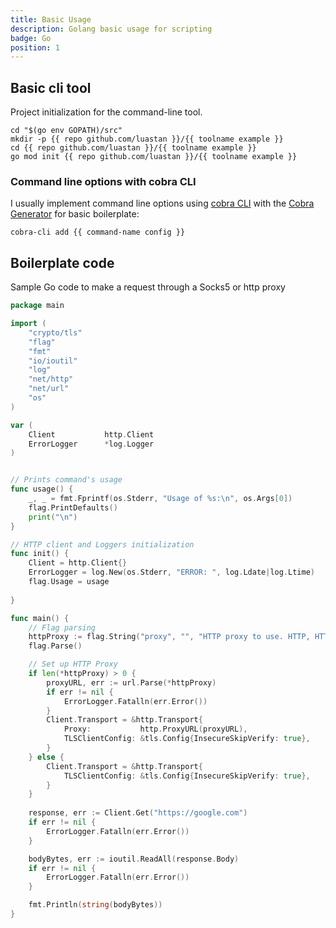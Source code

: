 ```yaml
---
title: Basic Usage
description: Golang basic usage for scripting
badge: Go
position: 1
---
```



## Basic cli tool

Project initialization for the <smart-variable variable="toolname" default-value="example"></smart-variable> command-line tool.

``` shell
cd "$(go env GOPATH)/src"
mkdir -p {{ repo github.com/luastan }}/{{ toolname example }}
cd {{ repo github.com/luastan }}/{{ toolname example }}
go mod init {{ repo github.com/luastan }}/{{ toolname example }}
```

### Command line options with cobra CLI

I usually implement command line options using [cobra CLI](https://cobra.dev/) with the [Cobra Generator](https://github.com/spf13/cobra-cli/blob/main/README.md) for basic boilerplate:

<smart-tabs variable="cobra-basic-vs-options" :tabs="{'basic': 'Basic', 'options': 'With options'}">
<template v-slot:basic>

``` shell
cd $(go env GOPATH)/src/{{ repo github.com/luastan }}/{{ toolname example }}
cobra-cli init
go run main.go
```

</template>
<template v-slot:options>

``` shell
cd $(go env GOPATH)/src/{{ repo github.com/luastan }}/{{ toolname example }}
cobra-cli init --author "{{ author you you@example.com }}" --license {{ license apache }}
go run main.go
```

</template>
</smart-tabs>

``` shell
cobra-cli add {{ command-name config }}
```

## Boilerplate code

Sample Go code to make a request through a Socks5 or http proxy

``` go
package main

import (
	"crypto/tls"
	"flag"
	"fmt"
	"io/ioutil"
	"log"
	"net/http"
	"net/url"
	"os"
)

var (
	Client           http.Client
	ErrorLogger      *log.Logger
)


// Prints command's usage
func usage() {
	_, _ = fmt.Fprintf(os.Stderr, "Usage of %s:\n", os.Args[0])
	flag.PrintDefaults()
	print("\n")
}

// HTTP client and Loggers initialization
func init() {
	Client = http.Client{}
	ErrorLogger = log.New(os.Stderr, "ERROR: ", log.Ldate|log.Ltime)
	flag.Usage = usage
	
}

func main() {
	// Flag parsing
	httpProxy := flag.String("proxy", "", "HTTP proxy to use. HTTP, HTTPs and SOCKS5 are supported")
	flag.Parse()

	// Set up HTTP Proxy
	if len(*httpProxy) > 0 {
		proxyURL, err := url.Parse(*httpProxy)
		if err != nil {
			ErrorLogger.Fatalln(err.Error())
		}
		Client.Transport = &http.Transport{
			Proxy:           http.ProxyURL(proxyURL),
			TLSClientConfig: &tls.Config{InsecureSkipVerify: true},
		}
	} else {
		Client.Transport = &http.Transport{
			TLSClientConfig: &tls.Config{InsecureSkipVerify: true},
		}
	}
	
	response, err := Client.Get("https://google.com")
	if err != nil {
		ErrorLogger.Fatalln(err.Error())
	}

	bodyBytes, err := ioutil.ReadAll(response.Body)
	if err != nil {
		ErrorLogger.Fatalln(err.Error())
	}

	fmt.Println(string(bodyBytes))	
}
```
